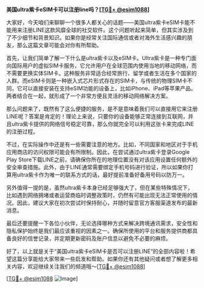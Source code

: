 **美国ultra紫卡eSIM卡可以注册line吗？[[TG💪+ @esim1088](https://t.me/s/esim1088)]**

大家好，今天咱们来聊聊一个很多人都关心的话题——美国ultra紫卡eSIM卡能不能用来注册LINE这款风靡全球的社交软件。这个问题听起来简单，但其实涉及到了不少细节和背景知识。如果你是经常关注国际通信或者对海外生活感兴趣的朋友，那么这篇文章可能会对你有所帮助。

首先，让我们简单了解一下什么是ultra紫卡以及eSIM卡。Ultra紫卡是一种专门面向国际用户的虚拟SIM卡服务，它允许用户在全球范围内使用当地的移动网络，而不需要更换实体SIM卡。这种服务非常适合经常旅行、留学或者生活在多个国家的人群。而eSIM卡则是一种嵌入式芯片形式存在的SIM卡，与传统的物理SIM卡不同，它可以直接安装在支持eSIM功能的设备上，比如iPhone、iPad等苹果产品。两者结合在一起，就形成了一个非常方便且灵活的移动网络解决方案。

那么问题来了，既然有了这么便捷的服务，是不是意味着我们可以直接用它来注册LINE呢？答案是肯定的！理论上来说，只要你的设备能够正常连接到互联网，并且ultra紫卡提供的网络信号稳定可靠，那么你就完全可以利用这张卡来完成LINE的注册过程。

不过，在实际操作中还是有一些需要注意的地方。比如，不同国家和地区对于手机应用商店的访问权限可能会有所限制。因此，在尝试通过ultra紫卡登录Google Play Store下载LINE之前，请确保你所在的地理位置没有对该应用设置任何额外的安全审查措施。此外，由于LINE通常需要绑定手机号码进行验证，所以如果你打算用ultra紫卡作为唯一的联系方式的话，最好提前准备好备用号码以防万一。

另外值得一提的是，虽然ultra紫卡本身已经足够强大了，但在某些特殊情况下，比如遇到网络拥堵或者运营商临时调整政策时，仍然有可能出现无法正常使用的情况。因此，建议大家在初次尝试时保持耐心，并随时留意官方客服渠道发布的最新消息。

最后还要提醒一下各位小伙伴，无论选择哪种方式来解决跨境通讯需求，安全性和隐私保护始终是我们最应该重视的因素之一。确保所使用的平台和服务提供商都具备良好的信誉记录，并定期更新密码及账户信息以避免不必要的麻烦。

好了，以上就是关于“美国ultra紫卡eSIM卡是否可以注册LINE”的全部内容啦！希望这篇分享能给大家带来一些启发和帮助。如果你还有其他疑问或者想了解更多相关内容，欢迎继续关注我们的频道哦～[[TG💪+ @esim1088](https://t.me/s/esim1088)]

[[TG💪+ @esim1088](https://t.me/s/esim1088) ![Image](https://i.postimg.cc/4NQfJmqS/Snipaste-2025-05-13-00-14-12.png)]